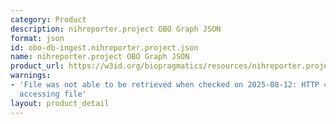 ```yaml
---
category: Product
description: nihreporter.project OBO Graph JSON
format: json
id: obo-db-ingest.nihreporter.project.json
name: nihreporter.project OBO Graph JSON
product_url: https://w3id.org/biopragmatics/resources/nihreporter.project/nihreporter.project.json
warnings:
- 'File was not able to be retrieved when checked on 2025-08-12: HTTP 404 error when
  accessing file'
layout: product_detail
---
```

